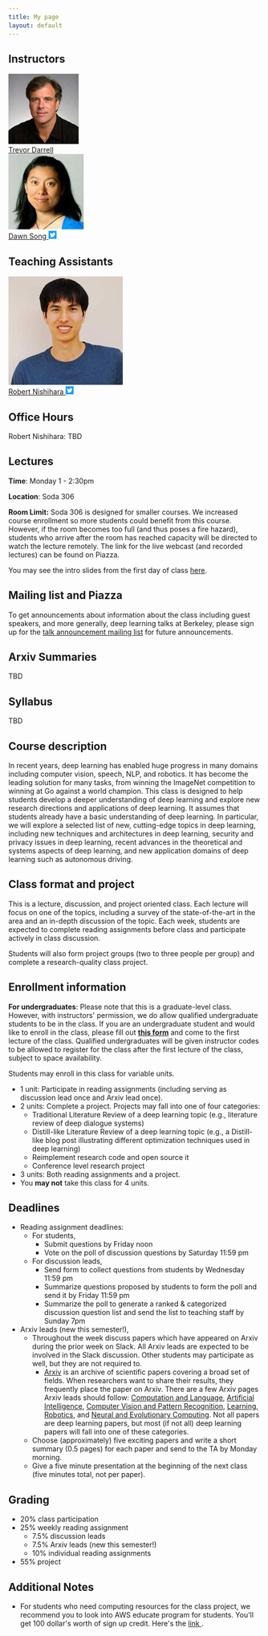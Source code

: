 ```yaml
---
title: My page
layout: default
---
```


## Instructors

<div class="instructor">
  <a href="https://people.eecs.berkeley.edu/~trevor/">
  <div class="instructorphoto"><img src="trevordarrell.jpg"></div>
  <div>Trevor Darrell</div>
  </a>
</div>
<div class="instructor">
  <a href="https://people.eecs.berkeley.edu/~dawnsong/">
  <div class="instructorphoto"><img src="dawnsong.jpg"></div>
  <div>Dawn Song
  <a href="https://twitter.com/dawnsongtweets"><img src="twitter.jpg"></a>
  </div>
  </a>

</div>

## Teaching Assistants

<div class="instructor">
  <a href="http://www.robertnishihara.com">
  <div class="instructorphoto"><img src="robertnishihara.jpg"></div>
  <div>Robert Nishihara
  <a href="https://twitter.com/robertnishihara"><img src="twitter.jpg"></a>
  </div>
  </a>
</div>

## Office Hours

Robert Nishihara: TBD

## Lectures

**Time**: Monday 1 - 2:30pm

**Location**: Soda 306

**Room Limit:** Soda 306 is designed for smaller courses. We increased course
enrollment so more students could benefit from this course. However, if the room
becomes too full (and thus poses a fire hazard), students who arrive after the
room has reached capacity will be directed to watch the lecture remotely. The
link for the live webcast (and recorded lectures) can be found on Piazza.

You may see the intro slides from the first day of class [here](https://github.com/berkeley-deep-learning/cs294-131-f17/blob/master/cs294-131-f17-overview-8-22.pdf).

## Mailing list and Piazza

To get announcements about information about the class including guest speakers, and more generally, deep learning talks at Berkeley, please sign up for the [talk announcement mailing list](https://groups.google.com/forum/#!forum/berkeley-deep-learning) for future announcements.

## Arxiv Summaries

TBD

## Syllabus

TBD

## Course description

In recent years, deep learning has enabled huge progress in many domains
including computer vision, speech, NLP, and robotics. It has become the leading
solution for many tasks, from winning the ImageNet competition to winning at Go
against a world champion. This class is designed to help students develop a
deeper understanding of deep learning and explore new research directions and
applications of deep learning. It assumes that students already have a basic
understanding of deep learning. In particular, we will explore a selected list
of new, cutting-edge topics in deep learning, including new techniques and
architectures in deep learning, security and privacy issues in deep learning,
recent advances in the theoretical and systems aspects of deep learning, and new
application domains of deep learning such as autonomous driving.

## Class format and project

This is a lecture, discussion, and project oriented class. Each lecture will
focus on one of the topics, including a survey of the state-of-the-art in the
area and an in-depth discussion of the topic. Each week, students are expected
to complete reading assignments before class and participate actively in class
discussion.

Students will also form project groups (two to three people per group) and
complete a research-quality class project.

## Enrollment information

**For undergraduates**: Please note that this is a graduate-level class.
However, with instructors' permission, we do allow qualified undergraduate
students to be in the class. If you are an undergraduate student and would like
to enroll in the class, please fill out
[**this form**](https://goo.gl/forms/akShIRmDLmmlaiu92)
and come to the first lecture of the class. Qualified undergraduates will be
given instructor codes to be allowed to register for the class after the first
lecture of the class, subject to space availability.

Students may enroll in this class for variable units.

* 1 unit: Participate in reading assignments (including serving as discussion lead once and Arxiv lead once).
* 2 units: Complete a project.  Projects may fall into one of four categories:
  * Traditional Literature Review of a deep learning topic (e.g., literature review of deep dialogue systems)
  * Distill-like Literature Review of a deep learning topic (e.g., a Distill-like blog post illustrating different optimization techniques used in deep learning)
  * Reimplement research code and open source it
  * Conference level research project
* 3 units: Both reading assignments and a project.
* You **may not** take this class for 4 units.

## Deadlines
* Reading assignment deadlines:
  * For students,
    * Submit questions by Friday noon
    * Vote on the poll of discussion questions by Saturday 11:59 pm
  * For discussion leads,
    * Send form to collect questions from students by Wednesday 11:59 pm
    * Summarize questions proposed by students to form the poll and send it by Friday 11:59 pm
    * Summarize the poll to generate a ranked & categorized discussion question list and send the list to teaching staff by Sunday 7pm
 * Arxiv leads (new this semester!),
    * Throughout the week discuss papers which have appeared on Arxiv during the prior week on Slack.  All Arxiv leads are expected to be involved in the Slack discussion.  Other students may participate as well, but they are not required to.  
      * [Arxiv](https://arxiv.org/) is an archive of scientific papers covering a broad set of fields.  When researchers want to share their results, they frequently place the paper on Arxiv.  There are a few Arxiv pages Arxiv leads should follow: [Computation and Language](https://arxiv.org/list/cs.CL/recent), [Artificial Intelligence](https://arxiv.org/list/cs.AI/recent), [Computer Vision and Pattern Recognition](https://arxiv.org/list/cs.CL/recent), [Learning](https://arxiv.org/list/cs.CV/recent), [Robotics](https://arxiv.org/list/cs.RO/recent), and [Neural and Evolutionary Computing](https://arxiv.org/list/cs.NE/recent).  Not all papers are deep learning papers, but most (if not all) deep learning papers will fall into one of these categories.
    * Choose (approximately) five exciting papers and write a short summary (0.5 pages) for each paper and send to the TA by Monday morning.
    * Give a five minute presentation at the beginning of the next class (five minutes total, not per paper).


## Grading
* 20% class participation
* 25% weekly reading assignment
  * 7.5% discussion leads
  * 7.5% Arxiv leads (new this semester!)
  * 10% individual reading assignments
* 55% project

## Additional Notes
* For students who need computing resources for the class project, we recommend you to look into AWS educate program for students. You'll get 100 dollar's worth of sign up credit. Here's the <a href="https://aws.amazon.com/education/awseducate/apply/"> link </a>.

